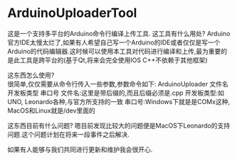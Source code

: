 ArduinoUploaderTool
===================
这是一个支持多平台的Arduino命令行编译上传工具.
这工具有什么用处?
    Arduino官方IDE太慢太烂了,如果有人希望自己写一个Arduino的IDE或者仅仅是写一个Arduino的代码编辑器.这时候可以使用本工具对代码进行编译和上传,最为重要的是此工具是跨平台的(基于Qt,将来会完全使用IOS C++不依赖于其他框架)
  
这东西怎么使用?  
    很简单,仅仅需要从命令行传入一些参数,参数命令如下:
    ArduinoUploader 文件名 开发板类型 串口号
    文件名:这里是带后缀的,而且后缀必须是.cpp
    开发板类型:如UNO, Leonardo各种,与官方所支持的一致
    串口号:Windows下就是是COMx这种, MacOS和Linux就是/dev里面的
    
这东西目前有什么问题?
    嗯目前发现比较大的问题便是MacOS下Leonardo的支持问题.这个问题计划在将来一段事件之后解决.
    
如果有人能够与我们共同进行更新和维护我会很开心.
    
